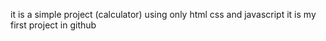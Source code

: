it is a simple project (calculator) 
using only html css and javascript
it is my first project in github
